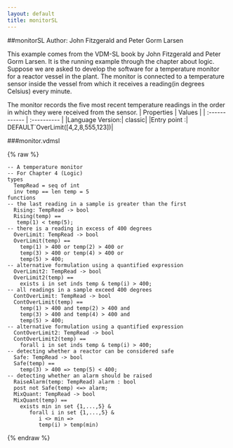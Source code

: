 ```yaml
---
layout: default
title: monitorSL
---
```


##monitorSL
Author: John Fitzgerald and Peter Gorm Larsen


This example comes from the VDM-SL book by John Fitzgerald and Peter Gorm
Larsen. It is the running example through the chapter about logic. 
Suppose we are asked to develop the software for a temperature
monitor for a reactor vessel in the plant. The monitor is connected to
a temperature sensor inside the vessel from which it receives a
reading(in degrees Celsius) every minute.

The monitor records the five most recent temperature readings in the
order in which they were received from the sensor.
| Properties | Values          |
| :------------ | :---------- |
|Language Version:| classic|
|Entry point     :| DEFAULT`OverLimit([4,2,8,555,123])|


###monitor.vdmsl

{% raw %}
~~~
-- A temperature monitor-- For Chapter 4 (Logic)
types
  TempRead = seq of int  inv temp == len temp = 5
functions
-- the last reading in a sample is greater than the first
  Rising: TempRead -> bool  Rising(temp) ==   temp(1) < temp(5);
-- there is a reading in excess of 400 degrees
  OverLimit: TempRead -> bool  OverLimit(temp) ==    temp(1) > 400 or temp(2) > 400 or     temp(3) > 400 or temp(4) > 400 or     temp(5) > 400;
-- alternative formulation using a quantified expression
  OverLimit2: TempRead -> bool  OverLimit2(temp) ==    exists i in set inds temp & temp(i) > 400;
-- all readings in a sample exceed 400 degrees
  ContOverLimit: TempRead -> bool  ContOverLimit(temp) ==    temp(1) > 400 and temp(2) > 400 and     temp(3) > 400 and temp(4) > 400 and     temp(5) > 400;
-- alternative formulation using a quantified expression
  ContOverLimit2: TempRead -> bool  ContOverLimit2(temp) ==    forall i in set inds temp & temp(i) > 400;
-- detecting whether a reactor can be considered safe
  Safe: TempRead -> bool  Safe(temp) ==    temp(3) > 400 => temp(5) < 400;
-- detecting whether an alarm should be raised
  RaiseAlarm(temp: TempRead) alarm : bool  post not Safe(temp) <=> alarm;
  MixQuant: TempRead -> bool  MixQuant(temp) ==    exists min in set {1,...,5} &       forall i in set {1,...,5} &          i <> min =>          temp(i) > temp(min)
~~~
{% endraw %}

